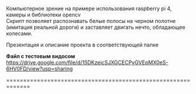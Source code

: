 Компьютерное зрение на примере использования raspberry pi 4, камеры и библиотеки opencv<br>
Скрипт позволяет распознавать белые полосы на черном полотне (имитация реальной дороги) и заставляет двигать нечто, обладающее колесами.<br>

Презентация и описание проекта в соответствующей папке<br>

<b>Файл с тестовым видосом</b><br>
https://drive.google.com/file/d/15DKzeicSJXGCECPyGVEpMX0eS-6HV0FD/view?usp=sharing

=============================================================
